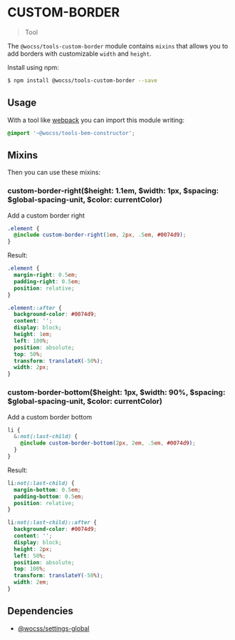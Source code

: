 # CUSTOM-BORDER

> Tool

The `@wocss/tools-custom-border` module contains `mixins` that allows you to add borders with customizable `width` and `height`.

Install using npm:

```sh
$ npm install @wocss/tools-custom-border --save
```

## Usage

With a tool like [webpack](https://webpack.github.io/) you can import this module writing:

```scss
@import '~@wocss/tools-bem-constructor';
```

## Mixins

Then you can use these mixins:

### custom-border-right($height: 1.1em, $width: 1px, $spacing: $global-spacing-unit, $color: currentColor)

Add a custom border right

```scss
.element {
  @include custom-border-right(1em, 2px, .5em, #0074d9);
}
```

Result:

```css
.element {
  margin-right: 0.5em;
  padding-right: 0.5em;
  position: relative;
}

.element::after {
  background-color: #0074d9;
  content: '';
  display: block;
  height: 1em;
  left: 100%;
  position: absolute;
  top: 50%;
  transform: translateX(-50%);
  width: 2px;
}
```

### custom-border-bottom($height: 1px, $width: 90%, $spacing: $global-spacing-unit, $color: currentColor)

Add a custom border bottom

```scss
li {
  &:not(:last-child) {
    @include custom-border-bottom(2px, 2em, .5em, #0074d9);
  }
}
```

Result:

```css
li:not(:last-child) {
  margin-bottom: 0.5em;
  padding-bottom: 0.5em;
  position: relative;
}

li:not(:last-child)::after {
  background-color: #0074d9;
  content: '';
  display: block;
  height: 2px;
  left: 50%;
  position: absolute;
  top: 100%;
  transform: translateY(-50%);
  width: 2em;
}
```

## Dependencies

* [@wocss/settings-global](https://github.com/wocss/wocss/tree/master/packages/settings.global#readme)
